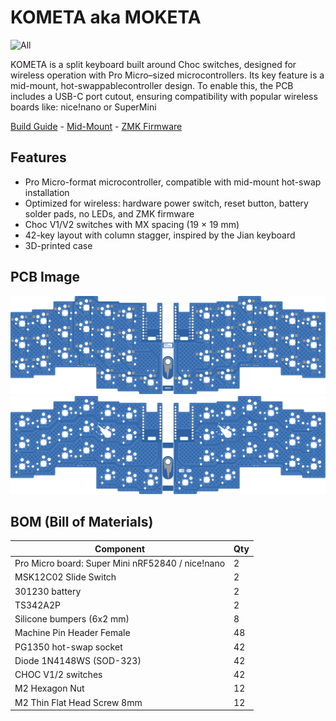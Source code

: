 # KOMETA aka MOKETA

![All](image/gallery/preview.png)

KOMETA is a split keyboard built around Choc switches, designed for wireless operation with Pro Micro–sized microcontrollers. Its key feature is a mid-mount, hot-swappablecontroller design. To enable this, the PCB includes a USB-C port cutout, ensuring compatibility with popular wireless boards like: nice!nano or SuperMini

[Build Guide](doc/build_guide.md) - [Mid-Mount](doc/mid_mount.md) - [ZMK Firmware](https://github.com/inpudiy/kometa-zmk/releases)


## Features

- Pro Micro-format microcontroller, compatible with mid-mount hot-swap installation
- Optimized for wireless: hardware power switch, reset button, battery solder pads, no LEDs, and ZMK firmware
- Choc V1/V2 switches with MX spacing (19 × 19 mm)
- 42-key layout with column stagger, inspired by the Jian keyboard
- 3D-printed case

## PCB Image

![Bottom](image/pcb/bottom.svg)
![Top](image/pcb/top.svg)


## BOM (Bill of Materials)

| Component                                                    | Qty |
| ------------------------------------------------------------ | --- |
| Pro Micro board: Super Mini nRF52840 / nice!nano             | 2   |
| MSK12C02 Slide Switch                                        | 2   |
| 301230 battery                                               | 2   |
| TS342A2P                                                     | 2   |
| Silicone bumpers (6x2 mm)                                    | 8   |
| Machine Pin Header Female                                    | 48  |
| PG1350 hot-swap socket                                       | 42  |
| Diode 1N4148WS (SOD-323)                                     | 42  |
| CHOC V1/2 switches                                           | 42  |
| M2 Hexagon Nut                                               | 12  |
| M2 Thin Flat Head Screw 8mm                                  | 12  |
